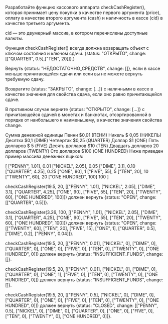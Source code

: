 Разработайте функцию кассового аппарата checkCashRegister(), которая принимает цену покупки в качестве первого аргумента (price), оплату в качестве второго аргумента (cash) и наличность в кассе (cid) в качестве третьего аргумента.

cid — это двумерный массив, в котором перечислены доступные валюты.

Функция checkCashRegister() всегда должна возвращать объект с ключом состояния и ключом сдачи. {status: "ОТКРЫТО", change: [["QUARTER", 0.5],["TEN", 20]]}.)

Вернуть {status: "НЕДОСТАТОЧНО_СРЕДСТВ", change: []}, если в кассе меньше причитающейся сдачи или если вы не можете вернуть требуемую сдачу.

Возвратите {status: "ЗАКРЫТО", change: [...]} с наличными в кассе в качестве значения для свойства сдача, если оно равно причитающейся сдаче.

В противном случае верните {status: "ОТКРЫТО", change: [...]} с причитающейся сдачей в монетах и банкнотах, отсортированной в порядке от наибольшего к наименьшему, в качестве значения свойства change.

Сумма денежной единицы
Пенни $0,01 (ПЕНИ)
Никель $ 0,05 (НИКЕЛЬ)
Десятка $0,1 (DIME)
Четвертак $0,25 (QUARTER)
Доллар $1 (ONE)
Пять долларов $ 5 (FIVE)
Десять долларов $10 (TEN)
Двадцать долларов 20 долларов (TWENTY)
Сто долларов $100 (ONE HUNDRED)
Ниже приведен пример массива денежных ящиков:

[
   ["PENNY", 1.01], 0.01
   ["NICKEL", 2.05], 0.05
   ["DIME", 3.1], 0.10
   ["QUARTER", 4.25], 0.25
   ["ONE", 90], 1
   ["FIVE", 55], 5
   ["TEN", 20], 10
   ["TWENTY", 60], 20
   ["ONE HUNDRED", 100] 100
]



checkCashRegister(19.5, 20, [["PENNY", 1.01], ["NICKEL", 2.05], ["DIME", 3.1], ["QUARTER", 4.25], ["ONE", 90], ["FIVE", 55], ["TEN", 20], ["TWENTY", 60], ["ONE HUNDRED", 100]]) должен вернуть {status: "OPEN", change: [["QUARTER", 0.5]]}.

checkCashRegister(3.26, 100, [["PENNY", 1.01], ["NICKEL", 2.05], ["DIME", 3.1], ["QUARTER", 4.25], ["ONE", 90], ["FIVE", 55], ["TEN", 20], ["TWENTY", 60], ["ONE HUNDRED", 100]]) должен вернуть {status: "OPEN", change: [["TWENTY", 60], ["TEN", 20], ["FIVE", 15], ["ONE", 1], ["QUARTER", 0.5], ["DIME", 0.2], ["PENNY", 0.04]]}.

checkCashRegister(19.5, 20, [["PENNY", 0.01], ["NICKEL", 0], ["DIME", 0], ["QUARTER", 0], ["ONE", 0], ["FIVE", 0], ["TEN", 0], ["TWENTY", 0], ["ONE HUNDRED", 0]]) должен вернуть {status: "INSUFFICIENT_FUNDS", change: []}.

checkCashRegister(19.5, 20, [["PENNY", 0.01], ["NICKEL", 0], ["DIME", 0], ["QUARTER", 0], ["ONE", 1], ["FIVE", 0], ["TEN", 0], ["TWENTY", 0], ["ONE HUNDRED", 0]]) должен вернуть {status: "INSUFFICIENT_FUNDS", change: []}.

checkCashRegister(19.5, 20, [["PENNY", 0.5], ["NICKEL", 0], ["DIME", 0], ["QUARTER", 0], ["ONE", 0], ["FIVE", 0], ["TEN", 0], ["TWENTY", 0], ["ONE HUNDRED", 0]]) должен вернуть {status: "CLOSED", change: [["PENNY", 0.5], ["NICKEL", 0], ["DIME", 0], ["QUARTER", 0], ["ONE", 0], ["FIVE", 0], ["TEN", 0], ["TWENTY", 0], ["ONE HUNDRED", 0]]}.
